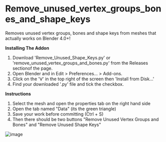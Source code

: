 # Remove_unused_vertex_groups_bones_and_shape_keys
Removes unused vertex groups, bones and shape keys from meshes that actually works on Blender 4.0+!

**Installing The Addon**
1. Download 'Remove_Unused_Shape_Keys.py' or 'remove_unused_vertex_groups_and_bones.py' from the Releases sectionof the page.
2. Open Blender and in Edit > Preferences... > Add-ons.
3. Click on the 'ᐯ' in the top right  of the screen then 'Install from Disk...'
4. Find your downloaded '.py' file and tick the checkbox.

**Instructions**
1. Select the mesh and open the properties tab on the right hand side
2. Open the tab named "Data" (its the green triangle)
3. Save your work before committing (Ctrl + S)
4. Then there should be two buttons "Remove Unused Vertex Groups and Bones" and "Remove Unused Shape Keys"

![image](https://github.com/mad4art/Remove_unused_vertex_groups_and_bones/assets/65566489/f614d6fc-d6e5-45a1-b4a0-b42f21dd7e1a)
